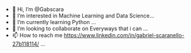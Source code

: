 - 👋 Hi, I’m @Gabscara
- 👀 I’m interested in Machine Learning and Data Science...
- 🌱 I’m currently learning Python ...
- 💞️ I’m looking to collaborate on Everyways that i can ...
- 📫 How to reach me https://www.linkedin.com/in/gabriel-scaranello-27b118114/ ...

<!---
Gabscara/Gabscara is a ✨ special ✨ repository because its `README.md` (this file) appears on your GitHub profile.
You can click the Preview link to take a look at your changes.
--->
